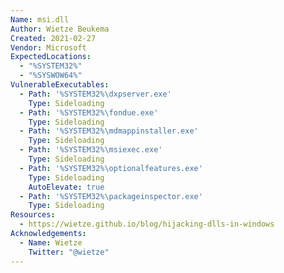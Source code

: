 ```yaml
---
Name: msi.dll
Author: Wietze Beukema
Created: 2021-02-27
Vendor: Microsoft
ExpectedLocations:
  - "%SYSTEM32%"
  - "%SYSWOW64%"
VulnerableExecutables:
  - Path: '%SYSTEM32%\dxpserver.exe'
    Type: Sideloading
  - Path: '%SYSTEM32%\fondue.exe'
    Type: Sideloading
  - Path: '%SYSTEM32%\mdmappinstaller.exe'
    Type: Sideloading
  - Path: '%SYSTEM32%\msiexec.exe'
    Type: Sideloading
  - Path: '%SYSTEM32%\optionalfeatures.exe'
    Type: Sideloading
    AutoElevate: true
  - Path: '%SYSTEM32%\packageinspector.exe'
    Type: Sideloading
Resources:
  - https://wietze.github.io/blog/hijacking-dlls-in-windows
Acknowledgements:
  - Name: Wietze
    Twitter: "@wietze"
---
```


